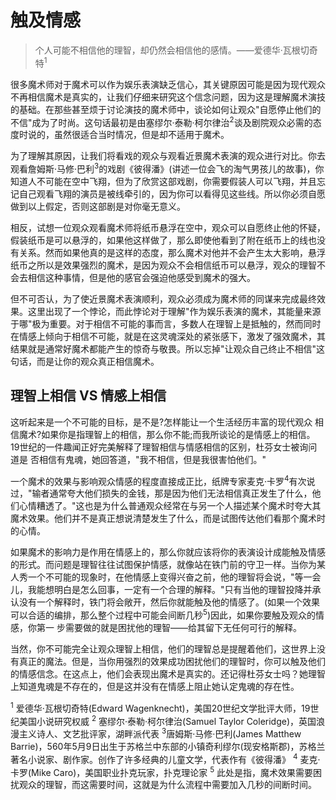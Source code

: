 # 触及情感

>个人可能不相信他的理智，却仍然会相信他的感情。——爱德华·瓦根切奇特<sup>1</sup>

很多魔术师对于魔术可以作为娱乐表演缺乏信心，其关键原因可能是因为现代观众不再相信魔术是真实的，让我们仔细来研究这个信念问题，因为这是理解魔术演技的基础。在那些甚至烦于讨论演技的魔术师中，谈论如何让观众"自愿停止他们的不信"成为了时尚。这句话最初是由塞缪尔·泰勒·柯尔律治<sup>2</sup>谈及剧院观众必需的态度时说的，虽然很适合当时情况，但是却不适用于魔术。

为了理解其原因，让我们将看戏的观众与观看近景魔术表演的观众进行对比。你去观看詹姆斯·马修·巴利<sup>3</sup>的戏剧《彼得潘》(讲述一位会飞的淘气男孩儿的故事)，你知道人不可能在空中飞翔，但为了欣赏这部戏剧，你需要假装人可以飞翔，并且忘记自己观看飞翔的演员是被线牵引的，因为你可以看得见这些线。所以你必须自愿做到以上假定，否则这部剧是对你毫无意义。

相反，试想一位观众观看魔术师将纸币悬浮在空中，观众可以自愿终止他的怀疑，假装纸币是可以悬浮的，如果他这样做了，那么即使他看到了附在纸币上的线也没有关系。然而如果他真的是这样的态度，那么魔术对他并不会产生太大影响，悬浮纸币之所以是效果强烈的魔术，是因为观众不会相信纸币可以悬浮，观众的理智不会去相信这种事情，但是他的感官会强迫他感受到魔术的强大。

但不可否认，为了使近景魔术表演顺利，观众必须成为魔术师的同谋来完成最终效果。这里出现了一个悖论，而此悖论对于理解"作为娱乐表演的魔术，其能量来源于哪"极为重要。对于相信不可能的事而言，多数人在理智上是抵触的，然而同时 在情感上倾向于相信不可能，就是在这灵魂深处的紧张感下，激发了强效魔术，其结果就是通常好魔术都能产生的惊奇与敬畏。所以忘掉"让观众自己终止不相信"这句话，而是让你的观众真正相信魔术。

## 理智上相信 VS 情感上相信

这听起来是一个不可能的目标，是不是?怎样能让一个生活经历丰富的现代观众 相信魔术?如果你是指理智上的相信，那么你不能;而我所谈论的是情感上的相信。 19世纪的一件趣闻正好完美解释了理智相信与情感相信的区别，杜芬女士被询问道是 否相信有鬼魂，她回答道，"我不相信，但是我很害怕他们。"

一个魔术的效果与影响观众情感的程度直接成正比，纸牌专家麦克·卡罗<sup>4</sup>有次说过，"输者通常夸大他们损失的金钱，那是因为他们无法相信真正发生了什么，他们心情糟透了。"这也是为什么普通观众经常在与另一个人描述某个魔术时夸大其魔术效果。他们并不是真正想说清楚发生了什么，而是试图传达他们看那个魔术时的心情。

如果魔术的影响力是作用在情感上的，那么你就应该将你的表演设计成能触及情感的形式。而问题是理智往往试图保护情感，就像站在铁门前的守卫一样。当你为某人秀一个不可能的现象时，在他情感上变得兴奋之前，他的理智将会说，"等一会儿，我能想明白是怎么回事，一定有一个合理的解释。"只有当他的理智投降并承认没有一个解释时，铁门将会敞开，然后你就能触及他的情感了。(如果一个效果可以合适的编排，那么整个过程中可能会间断几秒<sup>5</sup>)因此，如果你要触及观众的情感，你第一 步需要做的就是困扰他的理智——给其留下无任何可行的解释。

当然，你不可能完全让观众理智上相信，他们的理智总是提醒着他们，这世界上没有真正的魔法。但是，当你用强烈的效果成功困扰他们的理智时，你可以触及他们的情感信念。在这点上，他们会表现出魔术是真实的。还记得杜芬女士吗？她理智上知道鬼魂是不存在的，但是这并没有在情感上阻止她认定鬼魂的存在性。

<sup>1</sup> 爱德华·瓦根切奇特(Edward Wagenknecht)，美国20世纪文学批评大师，19世纪美国小说研究权威
<sup>2</sup> 塞缪尔·泰勒·柯尔律治(Samuel Taylor Coleridge)，英国浪漫主义诗人、文艺批评家，湖畔派代表
<sup>3</sup>唐姆斯·马修·巴利(James Matthew Barrie)，560年5月9日出生于苏格兰中东部的小镇奇利缪尔(现安格斯郡)，苏格兰著名小说家、剧作家。创作了许多经典的儿童文学，代表作有《彼得潘》
<sup>4</sup> 麦克·卡罗(Mike Caro)，美国职业扑克玩家，扑克理论家
<sup>5</sup> 此处是指，魔术效果需要困扰观众的理智，而这需要时间，这就是为什么流程中需要加入几秒的间断时间。